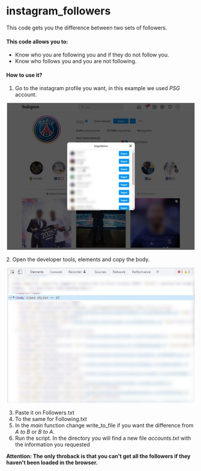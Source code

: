 # instagram_followers

This code gets you the difference between two sets of followers.

#### This code allows you to:
- Know who you are following you and if they do not follow you.
- Know who follows you and you are not following.

#### How to use it?
  1. Go to the instagram profile you want, in this example we used _PSG_ account.
  <p align="center">
    <img src="./images/1-Where.JPG" alt="drawing" width="500"/>
  </p>
  2. Open the developer tools, elements and copy the body.
  <p align="center">
     <img src="./images/2-Developer.JPG" alt="drawing" width="500"/>
  </p>

  3. Paste it on Followers.txt
  4. To the same for Following.txt
  5. In the _main_ function change write_to_file if you want the difference from _A to B_ or _B to A_. 
  6. Run the script. In the directory you will find a new file _accounts.txt_ with the information you requested
 
 **Attention: The only throback is that you can't get all the followers if they haven't been loaded in the browser.**
